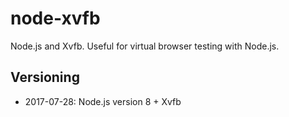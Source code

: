 # node-xvfb

Node.js and Xvfb. Useful for virtual browser testing with Node.js.

## Versioning

- 2017-07-28: Node.js version 8 + Xvfb